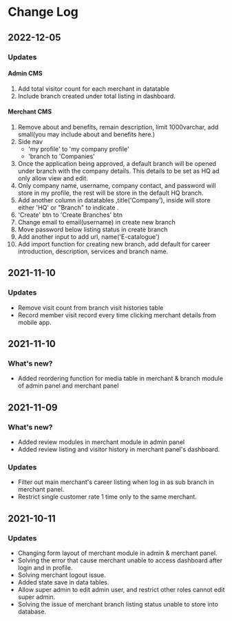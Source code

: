 # Change Log

## 2022-12-05

### Updates

#### Admin CMS

1. Add total visitor count for each merchant in datatable
2. Include branch created under total listing in dashboard.

#### Merchant CMS

1. Remove about and benefits, remain description, limit 1000varchar, add small(you may include about and benefits here.)
2. Side nav
    - 'my profile' to 'my company profile'
    - 'branch to 'Companies'
3. Once the application being approved, a default branch will be opened under branch with the company details. This details to be set as HQ ad only allow view and edit.
4. Only company name, username, company contact, and password will store in my profile, the rest will be store in the default HQ branch.
5. Add another column in datatables ,title('Company'), inside will store either 'HQ' or "Branch" to indicate .
6. 'Create' btn to 'Create Branches' btn
7. Change email to email(username) in create new branch
8. Move password below listing status in create branch
9. Add another input to add url, name('E-catalogue')
10. Add import function for creating new branch, add default for career introduction, description, services and branch name.

## 2021-11-10

### Updates

-   Remove visit count from branch visit histories table
-   Record member visit record every time clicking merchant details from mobile app.

## 2021-11-10

### What's new?

-   Added reordering function for media table in merchant & branch module of admin panel and merchant panel

## 2021-11-09

### What's new?

-   Added review modules in merchant module in admin panel
-   Added review listing and visitor history in merchant panel's dashboard.

### Updates

-   Filter out main merchant's career listing when log in as sub branch in merchant panel.
-   Restrict single customer rate 1 time only to the same merchant.

## 2021-10-11

### Updates

-   Changing form layout of merchant module in admin & merchant panel.
-   Solving the error that cause merchant unable to access dashboard after login and in profile.
-   Solving merchant logout issue.
-   Added state save in data tables.
-   Allow super admin to edit admin user, and restrict other roles cannot edit super admin.
-   Solving the issue of merchant branch listing status unable to store into database.
